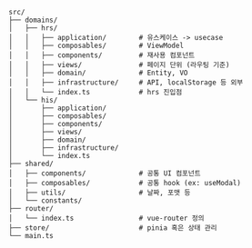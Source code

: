[//]: # (# Vue 3 + TypeScript + Vite)

[//]: # ()
[//]: # (This template should help get you started developing with Vue 3 and TypeScript in Vite. The template uses Vue 3 `<script setup>` SFCs, check out the [script setup docs]&#40;https://v3.vuejs.org/api/sfc-script-setup.html#sfc-script-setup&#41; to learn more.)

[//]: # ()
[//]: # (Learn more about the recommended Project Setup and IDE Support in the [Vue Docs TypeScript Guide]&#40;https://vuejs.org/guide/typescript/overview.html#project-setup&#41;.)


```
src/
├── domains/
│   ├── hrs/
│   │   ├── application/        # 유스케이스 -> usecase
│   │   ├── composables/        # ViewModel
│   │   ├── components/         # 재사용 컴포넌트
│   │   ├── views/              # 페이지 단위 (라우팅 기준)
│   │   ├── domain/             # Entity, VO
│   │   ├── infrastructure/     # API, localStorage 등 외부
│   │   └── index.ts            # hrs 진입점
│   └── his/
│       ├── application/
│       ├── composables/
│       ├── components/
│       ├── views/
│       ├── domain/
│       ├── infrastructure/
│       └── index.ts
├── shared/
│   ├── components/             # 공통 UI 컴포넌트
│   ├── composables/            # 공통 hook (ex: useModal)
│   ├── utils/                  # 날짜, 포맷 등
│   └── constants/
├── router/
│   └── index.ts                # vue-router 정의
├── store/                      # pinia 혹은 상태 관리
└── main.ts
```